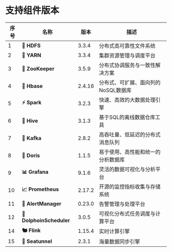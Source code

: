 # 支持组件版本

| 序号  | 名称                       | 版本     | 描述                   |
|-----|--------------------------|--------|----------------------|
| 1   | **📁 HDFS**              | 3.3.4  | 分布式高可靠性文件系统          |
| 2   | **🚀 YARN**              | 3.3.4  | 集群资源管理与调度平台          |
| 3   | **🦜 ZooKeeper**         | 3.5.9  | 分布式协调服务与一致性解决方案      |
| 4   | **🐘 Hbase**             | 2.4.16 | 分布式、可扩展、面向列的NoSQL数据库 |
| 5   | **⚡️ Spark**             | 3.2.3  | 快速、高效的大数据处理引擎        |
| 6   | **🐝 Hive**              | 3.1.3  | 基于SQL的离线数据仓库工具       |
| 7   | **🐧 Kafka**             | 2.8.2  | 高吞吐量、低延迟的分布式消息队列     |
| 8   | **🌊 Doris**             | 1.1.5  | 易于使用、高性能和统一的分析数据库    |
| 9   | **📊 Grafana**           | 9.1.6  | 灵活的数据可视化与分析平台        |
| 10  | **📈 Prometheus**        | 2.17.2 | 开源的监控指标收集与存储系统       |
| 11  | **🚨 AlertManager**      | 0.23.0 | 告警管理与处理平台            |
| 12  | **🐬 DolphoinScheduler** | 3.0.5  | 可视化分布式任务调度与计算平台      |
| 14  | **🐿️ Flink**            | 1.15.4 | 实时计算引擎               |
| 15  | **🌊 Seatunnel**        | 2.3.1  | 海量数据同步引擎             |

